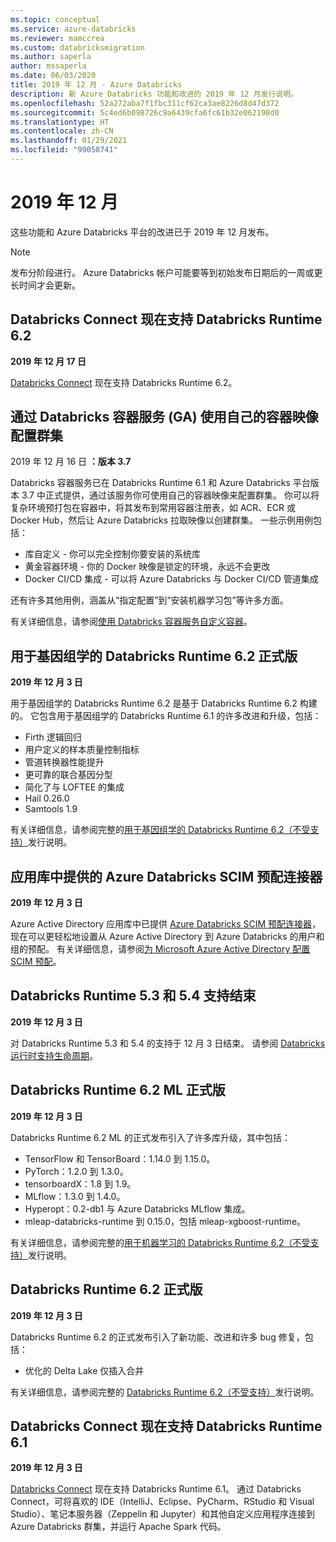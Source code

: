 ```yaml
---
ms.topic: conceptual
ms.service: azure-databricks
ms.reviewer: mamccrea
ms.custom: databricksmigration
ms.author: saperla
author: mssaperla
ms.date: 06/03/2020
title: 2019 年 12 月 - Azure Databricks
description: 新 Azure Databricks 功能和改进的 2019 年 12 月发行说明。
ms.openlocfilehash: 52a272aba7f1fbc311cf62ca3ae8226d8d47d372
ms.sourcegitcommit: 5c4ed6b098726c9a6439cfa6fc61b32e062198d0
ms.translationtype: HT
ms.contentlocale: zh-CN
ms.lasthandoff: 01/29/2021
ms.locfileid: "99058741"
---
```

# <a name="december-2019"></a>2019 年 12 月

这些功能和 Azure Databricks 平台的改进已于 2019 年 12 月发布。

> [!NOTE]
>
> 发布分阶段进行。 Azure Databricks 帐户可能要等到初始发布日期后的一周或更长时间才会更新。

## <a name="databricks-connect-now-supports-databricks-runtime-62"></a>Databricks Connect 现在支持 Databricks Runtime 6.2

**2019 年 12 月 17 日**

[Databricks Connect](../../../dev-tools/databricks-connect.md) 现在支持 Databricks Runtime 6.2。

## <a name="configure-clusters-with-your-own-container-image-using-databricks-container-services-ga"></a>通过 Databricks 容器服务 (GA) 使用自己的容器映像配置群集

2019 年 12 月 16 日 **：版本 3.7**

Databricks 容器服务已在 Databricks Runtime 6.1 和 Azure Databricks 平台版本 3.7 中正式提供，通过该服务你可使用自己的容器映像来配置群集。 你可以将复杂环境预打包在容器中，将其发布到常用容器注册表，如 ACR、ECR 或 Docker Hub，然后让 Azure Databricks 拉取映像以创建群集。 一些示例用例包括：

* 库自定义 - 你可以完全控制你要安装的系统库
* 黄金容器环境 - 你的 Docker 映像是锁定的环境，永远不会更改
* Docker CI/CD 集成 - 可以将 Azure Databricks 与 Docker CI/CD 管道集成

还有许多其他用例，涵盖从“指定配置”到“安装机器学习包”等许多方面。

有关详细信息，请参阅[使用 Databricks 容器服务自定义容器](../../../clusters/custom-containers.md#containers)。

## <a name="databricks-runtime-62-for-genomics-ga"></a>用于基因组学的 Databricks Runtime 6.2 正式版

**2019 年 12 月 3 日**

用于基因组学的 Databricks Runtime 6.2 是基于 Databricks Runtime 6.2 构建的。 它包含用于基因组学的 Databricks Runtime 6.1 的许多改进和升级，包括：

* Firth 逻辑回归
* 用户定义的样本质量控制指标
* 管道转换器性能提升
* 更可靠的联合基因分型
* 简化了与 LOFTEE 的集成
* Hail 0.26.0
* Samtools 1.9

有关详细信息，请参阅完整的[用于基因组学的 Databricks Runtime 6.2（不受支持）](../../runtime/6.2genomics.md)发行说明。

## <a name="azure-databricks-scim-provisioning-connector-available-in-the-app-gallery"></a>应用库中提供的 Azure Databricks SCIM 预配连接器

**2019 年 12 月 3 日**

Azure Active Directory 应用库中已提供 [Azure Databricks SCIM 预配连接器](/active-directory/manage-apps/add-gallery-app)，现在可以更轻松地设置从 Azure Active Directory 到 Azure Databricks 的用户和组的预配。 有关详细信息，请参阅[为 Microsoft Azure Active Directory 配置 SCIM 预配](../../../administration-guide/users-groups/scim/aad.md)。

## <a name="databricks-runtime-53-and-54-support-ends"></a>Databricks Runtime 5.3 和 5.4 支持结束

**2019 年 12 月 3 日**

对 Databricks Runtime 5.3 和 5.4 的支持于 12 月 3 日结束。 请参阅 [Databricks 运行时支持生命周期](../../runtime/databricks-runtime-ver.md#runtime-support)。

## <a name="databricks-runtime-62-ml-ga"></a>Databricks Runtime 6.2 ML 正式版

**2019 年 12 月 3 日**

Databricks Runtime 6.2 ML 的正式发布引入了许多库升级，其中包括：

* TensorFlow 和 TensorBoard：1.14.0 到 1.15.0。
* PyTorch：1.2.0 到 1.3.0。
* tensorboardX：1.8 到 1.9。
* MLflow：1.3.0 到 1.4.0。
* Hyperopt：0.2-db1 与 Azure Databricks MLflow 集成。
* mleap-databricks-runtime 到 0.15.0，包括 mleap-xgboost-runtime。

有关详细信息，请参阅完整的[用于机器学习的 Databricks Runtime 6.2（不受支持）](../../runtime/6.2ml.md)发行说明。

## <a name="databricks-runtime-62-ga"></a>Databricks Runtime 6.2 正式版

**2019 年 12 月 3 日**

Databricks Runtime 6.2 的正式发布引入了新功能、改进和许多 bug 修复，包括：

* 优化的 Delta Lake 仅插入合并

有关详细信息，请参阅完整的 [Databricks Runtime 6.2（不受支持）](../../runtime/6.2.md)发行说明。

## <a name="databricks-connect-now-supports-databricks-runtime-61"></a>Databricks Connect 现在支持 Databricks Runtime 6.1

**2019 年 12 月 3 日**

[Databricks Connect](../../../dev-tools/databricks-connect.md) 现在支持 Databricks Runtime 6.1。 通过 Databricks Connect，可将喜欢的 IDE（IntelliJ、Eclipse、PyCharm、RStudio 和 Visual Studio）、笔记本服务器（Zeppelin 和 Jupyter）和其他自定义应用程序连接到 Azure Databricks 群集，并运行 Apache Spark 代码。
